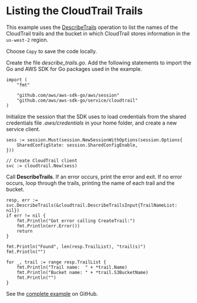 # Listing the CloudTrail Trails<a name="cloudtrail-example-describe-trails"></a>

This example uses the [DescribeTrails](https://docs.aws.amazon.com/sdk-for-go/api/service/cloudtrail/#CloudTrail.DescribeTrails) operation to list the names of the CloudTrail trails and the bucket in which CloudTrail stores information in the `us-west-2` region\.

Choose `Copy` to save the code locally\.

Create the file *describe\_trails\.go*\. Add the following statements to import the Go and AWS SDK for Go packages used in the example\.

```
import (
    "fmt"

    "github.com/aws/aws-sdk-go/aws/session"
    "github.com/aws/aws-sdk-go/service/cloudtrail"
)
```

Initialize the session that the SDK uses to load credentials from the shared credentials file *\.aws/credentials* in your home folder, and create a new service client\.

```
sess := session.Must(session.NewSessionWithOptions(session.Options{
    SharedConfigState: session.SharedConfigEnable,
}))

// Create CloudTrail client
svc := cloudtrail.New(sess)
```

Call **DescribeTrails**\. If an error occurs, print the error and exit\. If no error occurs, loop through the trails, printing the name of each trail and the bucket\.

```
resp, err := svc.DescribeTrails(&cloudtrail.DescribeTrailsInput{TrailNameList: nil})
if err != nil {
    fmt.Println("Got error calling CreateTrail:")
    fmt.Println(err.Error())
    return
}

fmt.Println("Found", len(resp.TrailList), "trail(s)")
fmt.Println("")

for _, trail := range resp.TrailList {
    fmt.Println("Trail name:  " + *trail.Name)
    fmt.Println("Bucket name: " + *trail.S3BucketName)
    fmt.Println("")
}
```

See the [complete example](https://github.com/awsdocs/aws-doc-sdk-examples/blob/main/go/example_code/cloudtrail/describe_trails.go) on GitHub\.